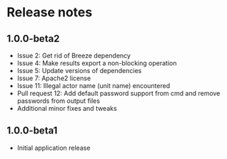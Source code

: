 # Release notes

## 1.0.0-beta2
* Issue 2: Get rid of Breeze dependency
* Issue 4: Make results export a non-blocking operation
* Issue 5: Update versions of dependencies
* Issue 7: Apache2 license
* Issue 11: Illegal actor name (unit name) encountered
* Pull request 12: Add default password support from cmd and remove passwords from output files
* Additional minor fixes and tweaks

## 1.0.0-beta1
* Initial application release
